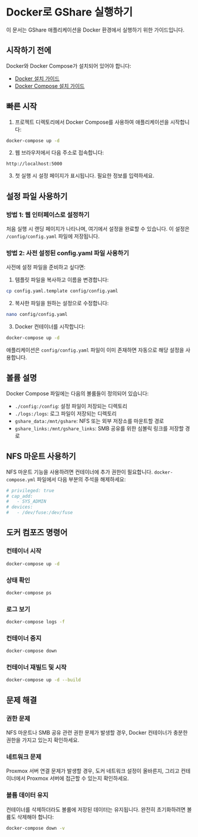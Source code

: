 # Docker로 GShare 실행하기

이 문서는 GShare 애플리케이션을 Docker 환경에서 실행하기 위한 가이드입니다.

## 시작하기 전에

Docker와 Docker Compose가 설치되어 있어야 합니다:
- [Docker 설치 가이드](https://docs.docker.com/get-docker/)
- [Docker Compose 설치 가이드](https://docs.docker.com/compose/install/)

## 빠른 시작

1. 프로젝트 디렉토리에서 Docker Compose를 사용하여 애플리케이션을 시작합니다:

```bash
docker-compose up -d
```

2. 웹 브라우저에서 다음 주소로 접속합니다:

```
http://localhost:5000
```

3. 첫 실행 시 설정 페이지가 표시됩니다. 필요한 정보를 입력하세요.

## 설정 파일 사용하기

### 방법 1: 웹 인터페이스로 설정하기
처음 실행 시 랜딩 페이지가 나타나며, 여기에서 설정을 완료할 수 있습니다. 이 설정은 `/config/config.yaml` 파일에 저장됩니다.

### 방법 2: 사전 설정된 config.yaml 파일 사용하기
사전에 설정 파일을 준비하고 싶다면:

1. 템플릿 파일을 복사하고 이름을 변경합니다:
```bash
cp config.yaml.template config/config.yaml
```

2. 복사한 파일을 원하는 설정으로 수정합니다:
```bash
nano config/config.yaml
```

3. Docker 컨테이너를 시작합니다:
```bash
docker-compose up -d
```

애플리케이션은 `config/config.yaml` 파일이 이미 존재하면 자동으로 해당 설정을 사용합니다.

## 볼륨 설명

Docker Compose 파일에는 다음의 볼륨들이 정의되어 있습니다:

- `./config:/config`: 설정 파일이 저장되는 디렉토리
- `./logs:/logs`: 로그 파일이 저장되는 디렉토리
- `gshare_data:/mnt/gshare`: NFS 또는 외부 저장소를 마운트할 경로
- `gshare_links:/mnt/gshare_links`: SMB 공유를 위한 심볼릭 링크를 저장할 경로

## NFS 마운트 사용하기

NFS 마운트 기능을 사용하려면 컨테이너에 추가 권한이 필요합니다. `docker-compose.yml` 파일에서 다음 부분의 주석을 해제하세요:

```yaml
# privileged: true
# cap_add:
#   - SYS_ADMIN
# devices:
#   - /dev/fuse:/dev/fuse
```

## 도커 컴포즈 명령어

### 컨테이너 시작
```bash
docker-compose up -d
```

### 상태 확인
```bash
docker-compose ps
```

### 로그 보기
```bash
docker-compose logs -f
```

### 컨테이너 중지
```bash
docker-compose down
```

### 컨테이너 재빌드 및 시작
```bash
docker-compose up -d --build
```

## 문제 해결

### 권한 문제
NFS 마운트나 SMB 공유 관련 권한 문제가 발생할 경우, Docker 컨테이너가 충분한 권한을 가지고 있는지 확인하세요.

### 네트워크 문제
Proxmox 서버 연결 문제가 발생할 경우, 도커 네트워크 설정이 올바른지, 그리고 컨테이너에서 Proxmox 서버에 접근할 수 있는지 확인하세요.

### 볼륨 데이터 유지
컨테이너를 삭제하더라도 볼륨에 저장된 데이터는 유지됩니다. 완전히 초기화하려면 볼륨도 삭제해야 합니다:

```bash
docker-compose down -v
``` 
